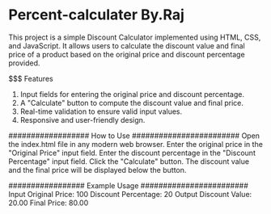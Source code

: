 # Percent-calculater By.Raj

This project is a simple Discount Calculator implemented using HTML, CSS, and JavaScript. It allows users to calculate the discount value and final price of a product based on the original price and discount percentage provided.

$$$$$$$$$$$$$$$$$$$$$$$$$$$$$$$$$$$$$$$$$$$$$$$$$$$$$$$$$$$$$$$$$$$$$$$$$$$$$$$$$$$$$$$
Features
1. Input fields for entering the original price and discount percentage.
2. A "Calculate" button to compute the discount value and final price.
3. Real-time validation to ensure valid input values.
4. Responsive and user-friendly design.

##################    How to Use    ########################
Open the index.html file in any modern web browser.
Enter the original price in the "Original Price" input field.
Enter the discount percentage in the "Discount Percentage" input field.
Click the "Calculate" button.
The discount value and the final price will be displayed below the button.

################# Example Usage ########################
Input
Original Price: 100
Discount Percentage: 20
Output
Discount Value: 20.00
Final Price: 80.00
